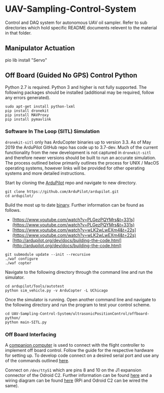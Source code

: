 # UAV-Sampling-Control-System
Control and DAQ system for autonomous UAV oil sampler. Refer to sub directories which hold specific README documents relevent to the material in that folder.  


## Manipulator Actuation

pio lib install "Servo"


## Off Board (Guided No GPS) Control Python
Python 2.7 is required. Python 3 and higher is not fully supported. The following packages should be installed (additional may be required, follow any errors generated).

```
sudo apt-get install python-lxml
pip install dronekit
pip install MAVProxy
pip install pymavlink
```

### Software In The Loop (SITL) Simulation
`dronekit-sitl` only has ArduCopter binaries up to version 3.3. As of May 2019 the ArduPilot GitHub repo has code up to 3.7-dev. Much of the current functionality from the new development is not captured in `dronekit-sitl` and therefore newer versions should be built to run an accurate simulation. The process outlined below primarily outlines the process for UNIX / MacOS operating systems, however links will be provided for other operating systems and more detailed instructions.

Start by cloning the [ArduPilot](https://github.com/ArduPilot/ardupilot) repo and navigate to new directory.

```
git clone https://github.com/ArduPilot/ardupilot.git
cd ardupilot/
```

Build the most up to date [binary](https://github.com/ArduPilot/ardupilot/blob/master/BUILD.md). Further information can be found as follows.
* [https://www.youtube.com/watch?v=PLGezPQYMrs&t=331s](https://www.youtube.com/watch?v=PLGezPQYMrs&t=331s)
* [https://www.youtube.com/watch?v=wLK2wLwEXm4&t=22s](https://www.youtube.com/watch?v=wLK2wLwEXm4&t=22s)
* [http://ardupilot.org/dev/docs/building-the-code.html](http://ardupilot.org/dev/docs/building-the-code.html)

```
git submodule update --init --recursive
./waf configure
./waf copter
```

Navigate to the following directory through the command line and run the simulator.

```
cd ardupilot/Tools/autotest
python sim_vehicle.py -v ArduCopter -L UChicago
```

Once the simulator is running. Open another command line and navigate to the following directory and run the program to test your control scheme.

```
cd UAV-Sampling-Control-System/ultrasonicPositionControl/offboard-python/
python main-SITL.py
```

### Off Board Interfacing
A [companion computer](http://ardupilot.org/dev/docs/companion-computers.html#companion-computers) is used to connect with the flight controller to implement off board control. Follow the guide for the respective hardware for setting up. To develop code connect on a desired serial port and use any of the commands outlined [here](https://web.archive.org/web/20180803235025/http://python.dronekit.io/guide/copter/guided_mode.html#guided-mode-copter).

Connect on `/dev/ttyS1` which are pins 8 and 10 on the J1 expansion connector of the Odroid C2. Further information can be found [here](https://wiki.odroid.com/odroid-c2/hardware/expansion_connectors) and a wiring diagram can be found [here](http://ardupilot.org/dev/_images/RaspberryPi_Pixhawk_wiring1.jpg) (RPi and Odroid C2 can be wired the same).
